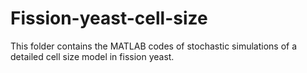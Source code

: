 # Fission-yeast-cell-size

This folder contains the MATLAB codes of stochastic simulations of a detailed cell size model in fission yeast.
